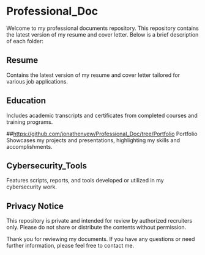 # Professional_Doc
Welcome to my professional documents repository. This repository contains the latest version of my resume and cover letter. Below is a brief description of each folder:

## Resume
Contains the latest version of my resume and cover letter tailored for various job applications.

## Education
Includes academic transcripts and certificates from completed courses and training programs.

##https://github.com/jonathenyew/Professional_Doc/tree/Portfolio Portfolio
Showcases my projects and presentations, highlighting my skills and accomplishments.

## Cybersecurity_Tools
Features scripts, reports, and tools developed or utilized in my cybersecurity work.

## Privacy Notice
This repository is private and intended for review by authorized recruiters only. Please do not share or distribute the contents without permission.

Thank you for reviewing my documents. If you have any questions or need further information, please feel free to contact me.
